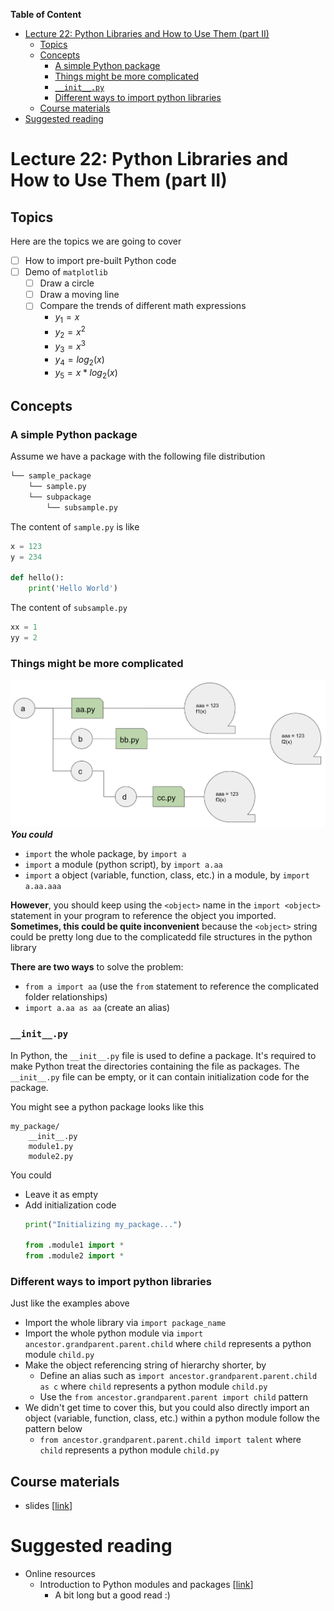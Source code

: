 
**Table of Content**
- [Lecture 22: Python Libraries and How to Use Them (part II)](#lecture-22-python-libraries-and-how-to-use-them-part-ii)
  - [Topics](#topics)
  - [Concepts](#concepts)
    - [A simple Python package](#a-simple-python-package)
    - [Things might be more complicated](#things-might-be-more-complicated)
    - [`__init__.py`](#__init__py)
    - [Different ways to import python libraries](#different-ways-to-import-python-libraries)
  - [Course materials](#course-materials)
- [Suggested reading](#suggested-reading)

# Lecture 22: Python Libraries and How to Use Them (part II)

## Topics
Here are the topics we are going to cover
* [ ] How to import pre-built Python code
* [ ] Demo of `matplotlib`
  * [ ] Draw a circle
  * [ ] Draw a moving line
  * [ ] Compare the trends of different math expressions
    * $y_1 = x$
    * $y_2 = x^2$
    * $y_3 = x^3$
    * $y_4 = log_2(x)$
    * $y_5 = x * log_2(x)$


## Concepts
### A simple Python package
Assume we have a package with the following file distribution
```md
└── sample_package
    └── sample.py
    └── subpackage
        └── subsample.py
```
The content of `sample.py` is like
```python
x = 123
y = 234

def hello():
    print('Hello World')
```

The content of `subsample.py`
```python
xx = 1
yy = 2
```

### Things might be more complicated
![](./library_tree.png)
***You could***
* `import` the whole package, by `import a`
* `import` a module (python script), by `import a.aa`
* `import` a object (variable, function, class, etc.) in a module, by `import a.aa.aaa`


**However**, you should keep using the `<object>` name in the `import <object>` statement in your program to reference the object you imported. **Sometimes, this could be quite inconvenient** because the `<object>` string could be pretty long due to the complicatedd file structures in the python library

**There are two ways** to solve the problem:
* `from a import aa` (use the `from` statement to reference the complicated folder relationships)
* `import a.aa as aa` (create an alias)

### `__init__.py`
In Python, the `__init__.py` file is used to define a package. It's required to make Python treat the directories containing the file as packages. The `__init__.py` file can be empty, or it can contain initialization code for the package.

You might see a python package looks like this
```
my_package/
    __init__.py
    module1.py
    module2.py
```

You could 
* Leave it as empty
* Add initialization code
  ```python
  print("Initializing my_package...")

  from .module1 import *
  from .module2 import *
  ```

### Different ways to import python libraries
Just like the examples above
* Import the whole library via `import package_name`
* Import the whole python module via `import ancestor.grandparent.parent.child` where `child` represents a python module `child.py`
* Make the object referencing string of hierarchy shorter, by
  *  Define an alias such as `import ancestor.grandparent.parent.child as c` where `child` represents a python module `child.py`
  *  Use the `from ancestor.grandparent.parent import child` pattern
* We didn't get time to cover this, but you could also directly import an object (variable, function, class, etc.) within a python module follow the pattern below
  * `from ancestor.grandparent.parent.child import talent` where `child` represents a python module `child.py`

## Course materials
* slides [[link](https://docs.google.com/presentation/d/12gJBpGx0VQnQB85JdMk--SNVcTJc0zdUx3cWQDwSQSM/edit?usp=sharing)]

# Suggested reading
* Online resources
  * Introduction to Python modules and packages [[link](https://realpython.com/python-modules-packages/)]
    * A bit long but a good read :)
